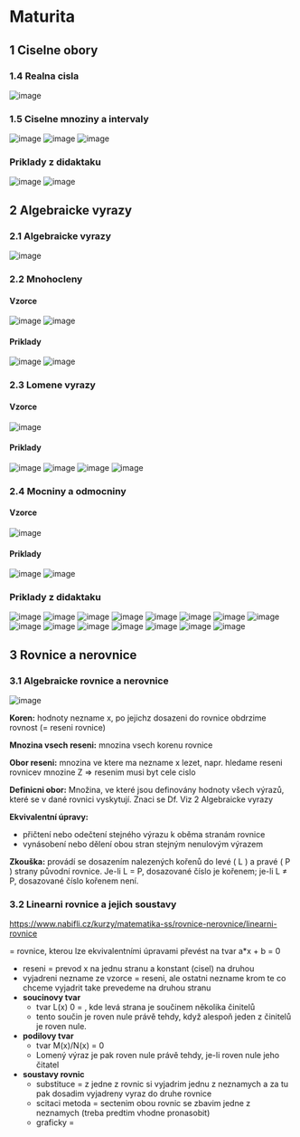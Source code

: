 
# Maturita

## 1 Ciselne obory

### 1.4 Realna cisla

![image](https://github.com/user-attachments/assets/16f058aa-68ac-44ee-bda4-421e3a153ff5)

### 1.5 Ciselne mnoziny a intervaly

![image](https://github.com/user-attachments/assets/aaf71115-6365-4936-925f-be6097a981e4)
![image](https://github.com/user-attachments/assets/bd2e4b23-8f0f-4326-9333-0305efcd536e)
![image](https://github.com/user-attachments/assets/5940aeca-27c7-46ef-bd72-5a92b85602ed)

### Priklady z didaktaku

![image](https://github.com/user-attachments/assets/c5540544-a2eb-462f-be6c-74e33a7fc16e)
![image](https://github.com/user-attachments/assets/6c3fb02f-d112-4748-bb06-07093fec37a1)

## 2 Algebraicke vyrazy

### 2.1 Algebraicke vyrazy

![image](https://github.com/user-attachments/assets/49c9847a-e701-4e9f-9fab-d0c4d21feea0)

### 2.2 Mnohocleny

#### Vzorce

![image](https://www.nabifli.cz/_next/image?url=%2FmatematikaSsImages%2Fmnohoclen.png&w=640&q=75)
![image](https://github.com/user-attachments/assets/152664c7-fcfa-44cf-baf9-5db10753165b)

#### Priklady

![image](https://github.com/user-attachments/assets/955a07a2-7d2c-4ec1-9527-1e8d2a2f13da)
![image](https://github.com/user-attachments/assets/9c43ed24-d09a-4c12-b4c9-d5f457c4d094)

### 2.3 Lomene vyrazy

#### Vzorce

![image](https://github.com/user-attachments/assets/d53aad05-018a-4b45-b2b5-45bed0e907d8)

#### Priklady

![image](https://github.com/user-attachments/assets/e82cd50c-4c0e-4b06-b2b0-5f87f8123ad7)
![image](https://github.com/user-attachments/assets/fd149d3f-4e1f-4193-89e3-3355b909b83d)
![image](https://github.com/user-attachments/assets/b200c865-eb73-4c7e-90f0-0e91724605c6)
![image](https://github.com/user-attachments/assets/41767fd7-92c8-4487-9193-2f508a481d86)

### 2.4 Mocniny a odmocniny

#### Vzorce

![image](https://github.com/user-attachments/assets/5f0d0a4c-5f08-4384-ad2a-b5047c74ed5b)

#### Priklady

![image](https://github.com/user-attachments/assets/bc9892b3-fae1-43c8-ba92-e63428484255)
![image](https://github.com/user-attachments/assets/2537b77a-5577-45c3-a1a6-bcbeeed374a6)

### Priklady z didaktaku

![image](https://github.com/user-attachments/assets/318e719f-77d3-40d4-b427-0dd9fb642b4d)
![image](https://github.com/user-attachments/assets/fcfeae74-f12b-4022-9d82-580fcdf88263)
![image](https://github.com/user-attachments/assets/daa3e991-dd95-45a8-a71f-68b92803abb5)
![image](https://github.com/user-attachments/assets/33365d12-1b3e-4c55-b64c-b11b8423928c)
![image](https://github.com/user-attachments/assets/bf933041-e50e-407f-8797-ec9f68bf99e8)
![image](https://github.com/user-attachments/assets/6ef5d298-b0a9-46b6-a1d8-6c7c14a86b76)
![image](https://github.com/user-attachments/assets/7f30815f-498c-4e32-a1c5-67ebbae7df09)
![image](https://github.com/user-attachments/assets/4b2aaef4-f0d0-43f8-bc4e-82e05c47cdd3)
![image](https://github.com/user-attachments/assets/36c9de76-c484-4ca8-ad03-21f38b016b9a)
![image](https://github.com/user-attachments/assets/ac136e8b-d865-4721-a0bf-9f716e4759ba)
![image](https://github.com/user-attachments/assets/da166a2f-b687-4ad0-9e2f-f06e976e3d68)
![image](https://github.com/user-attachments/assets/23ff2932-2de6-48c6-87e6-19bc794d4cf8)
![image](https://github.com/user-attachments/assets/0e8473fe-f72b-4980-aed9-639687668ab5)
![image](https://github.com/user-attachments/assets/e8358775-e7eb-44a9-9d99-9d78789a099e)
![image](https://github.com/user-attachments/assets/d4e37a94-01cc-4845-bfd5-a8986df028c6)

## 3 Rovnice a nerovnice

### 3.1 Algebraicke rovnice a nerovnice

![image](https://github.com/user-attachments/assets/97c294e5-b74a-437a-b077-a1f79da25095)

**Koren:**
hodnoty nezname x, po jejichz dosazeni do rovnice obdrzime rovnost (= reseni rovnice)

**Mnozina vsech reseni:**
mnozina vsech korenu rovnice

**Obor reseni:**
mnozina ve ktere ma nezname x lezet, napr. hledame reseni rovnicev mnozine Z => resenim musi byt cele cislo

**Definicni obor:**
Množina, ve které jsou definovány hodnoty všech výrazů, které se v dané rovnici vyskytují. Znaci se Df. Viz 2 Algebraicke vyrazy

**Ekvivalentní úpravy:**

- přičtení nebo odečtení stejného výrazu k oběma stranám rovnice
- vynásobení nebo dělení obou stran stejným nenulovým výrazem

**Zkouška:**
provádí se dosazením nalezených kořenů do levé ( L ) a pravé ( P ) strany původní rovnice. Je-li L = P, dosazované číslo je kořenem; je-li L ≠ P, dosazované číslo kořenem není.

### 3.2 Linearni rovnice a jejich soustavy

https://www.nabifli.cz/kurzy/matematika-ss/rovnice-nerovnice/linearni-rovnice

= rovnice, kterou lze ekvivalentními úpravami převést na tvar a*x + b = 0
- reseni = prevod x na jednu stranu a konstant (cisel) na druhou
- vyjadreni nezname ze vzorce = reseni, ale ostatni nezname krom te co chceme vyjadrit take prevedeme na druhou stranu
- **soucinovy tvar**
  - tvar L(x) 0 = , kde levá strana je součinem několika činitelů
  - tento součin je roven nule právě tehdy, když alespoň jeden z činitelů je roven nule.
- **podilovy tvar**
  - tvar M(x)/N(x) = 0
  - Lomený výraz je pak roven nule právě tehdy, je-li roven nule jeho čitatel
- **soustavy rovnic**
  - substituce = z jedne z rovnic si vyjadrim jednu z neznamych a za tu pak dosadim vyjadreny vyraz do druhe rovnice
  - scitaci metoda = sectenim obou rovnic se zbavim jedne z neznamych (treba predtim vhodne pronasobit)
  - graficky =
